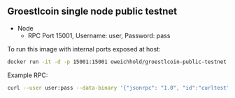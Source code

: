 Groestlcoin single node public testnet
--------------------------------------

- Node
  - RPC Port 15001, Username: user, Password: pass

To run this image with internal ports exposed at host:

```bash
docker run -it -d -p 15001:15001 oweichhold/groestlcoin-public-testnet
```

Example RPC:

```bash
curl --user user:pass --data-binary '{"jsonrpc": "1.0", "id":"curltest", "method": "getinfo", "params": [] }' -H 'content-type: application/json;' http://127.0.0.1:15001/
```
